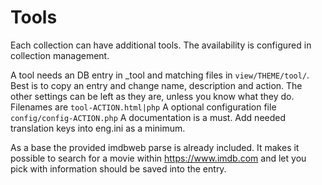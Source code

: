 # Tools

Each collection can have additional tools. The availability is configured in collection management.

A tool needs an DB entry in _tool and matching files in `view/THEME/tool/`. Best is to copy an entry
and change name, description and action. The other settings can be left as they are, unless you know what they do.
Filenames are `tool-ACTION.html|php`
A optional configuration file `config/config-ACTION.php`
A documentation is a must.
Add needed translation keys into eng.ini as a minimum.

As a base the provided imdbweb parse is already included. It makes it possible to search for a movie within
https://www.imdb.com and let you pick with information should be saved into the entry.

